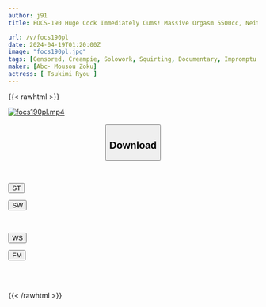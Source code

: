 ```yaml
---
author: j91
title: FOCS-190 Huge Cock Immediately Cums! Massive Orgasm 5500cc, Neither The Heart Nor The Pussy Can Hold It! ? Prank Continuous Creampie SEX Tsukimi Ryo

url: /v/focs190pl
date: 2024-04-19T01:20:00Z
image: "focs190pl.jpg"
tags: [Censored, Creampie, Solowork, Squirting, Documentary, Impromptu Sex, Huge Cock	]
maker: [Abc- Mousou Zoku]
actress: [ Tsukimi Ryou ]
---
```



{{< rawhtml >}}

<div class="video" data-videoid="yGd1j4WJXMt1lKJ">
    <a href="javascript:;">
        <img src="/v/focs190pl/focs190pl.jpg" width="WIDTH" height="HEIGHT" alt="focs190pl.mp4" loading="lazy">
    </a>
</div>

<script type="text/javascript" src="https://j91.asia/asset/on-demand-st.js"></script>

<br>
  <link rel="stylesheet" href="https://j91.asia/asset/bs5.css">
  
  <center>
  <button class="btn btn-primary" type="button" data-bs-toggle="collapse" data-bs-target=".multi-collapse" aria-expanded="false" aria-controls="multiCollapseExample1 multiCollapseExample2"><h2>Download</h2></button></center>
</p>
<div class="row">
  <div class="col">
    <div class="collapse multi-collapse" id="multiCollapseExample1">
      <div class="card card-body">
	      	      <br>
<div class="buttons">  
<p><a href="https://streamtape.to/v/yGd1j4WJXMt1lKJ" target="_blank"><button class="btn-hover color-3"><i class="fa fa-download"></i> ST</button></a></p>
<p><a href="https://asnwish.com/qzzhosccc62a" target="_blank"><button class="btn-hover color-2"><i class="fa fa-download"></i> SW</button></a></p></div>
    </div>
  </div>
</div>
  <div class="col">
    <div class="collapse multi-collapse" id="multiCollapseExample2">
      <div class="card card-body">
	      <br>
<div class="buttons">
<p><a href="https://wolfstream.tv/3fn7hduzel2j"><button class="btn-hover color-9"><i class="fa fa-download"></i> WS</button></a></p>
<p><a href="https://filemoon.sx/d/gft96jcjq1yc"><button class="btn-hover color-8"><i class="fa fa-download"></i> FM</button></a></p></div>
<br><br>
      </div>
    </div>
  </div>
</div>

{{< /rawhtml >}}